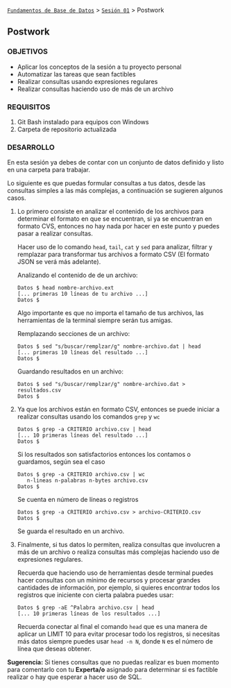 [`Fundamentos de Base de Datos`](../../Readme.md) > [`Sesión 01`](../Readme.md) > Postwork
## Postwork

### OBJETIVOS
- Aplicar los conceptos de la sesión a tu proyecto personal
- Automatizar las tareas que sean factibles
- Realizar consultas usando expresiones regulares
- Realizar consultas haciendo uso de más de un archivo

### REQUISITOS
1. Git Bash instalado para equipos con Windows
1. Carpeta de repositorio actualizada

### DESARROLLO
En esta sesión ya debes de contar con un conjunto de datos definido y listo en una carpeta para trabajar.

Lo siguiente es que puedas formular consultas a tus datos, desde las consultas simples a las más complejas, a continuación se sugieren algunos casos.

1. Lo primero consiste en analizar el contenido de los archivos para determinar el formato en que se encuentran, si ya se encuentran en formato CVS, entonces no hay nada por hacer en este punto y puedes pasar a realizar consultas.

   Hacer uso de lo comando `head`, `tail`, `cat` y `sed` para analizar, filtrar y remplazar para transformar tus archivos a formato CSV (El formato JSON se verá más adelante).

   Analizando el contenido de de un archivo:
   ```console
   Datos $ head nombre-archivo.ext
   [... primeras 10 líneas de tu archivo ...]
   Datos $
   ```
   Algo importante es que no importa el tamaño de tus archivos, las herramientas de la terminal siempre serán tus amigas.

   Remplazando secciones de un archivo:
   ```console
   Datos $ sed "s/buscar/remplzar/g" nombre-archivo.dat | head
   [... primeras 10 líneas del resultado ...]
   Datos $
   ```

   Guardando resultados en un archivo:
   ```console
   Datos $ sed "s/buscar/remplzar/g" nombre-archivo.dat > resultados.csv
   Datos $
   ```

1. Ya que los archivos están en formato CSV, entonces se puede iniciar a realizar consultas usando los comandos `grep` y `wc`
   ```console
   Datos $ grep -a CRITERIO archivo.csv | head
   [... 10 primeras líneas del resultado ...]
   Datos $
   ```

   Si los resultados son satisfactorios entonces los contamos o guardamos, según sea el caso
   ```console
   Datos $ grep -a CRITERIO archivo.csv | wc
      n-lineas n-palabras n-bytes archivo.csv
   Datos $
   ```
   Se cuenta en número de líneas o registros

   ```console
   Datos $ grep -a CRITERIO archivo.csv > archivo-CRITERIO.csv
   Datos $
   ```
   Se guarda el resultado en un archivo.

1. Finalmente, si tus datos lo permiten, realiza consultas que involucren a más de un archivo o realiza consultas más complejas haciendo uso de expresiones regulares.

   Recuerda que haciendo uso de herramientas desde terminal puedes hacer consultas con un mínimo de recursos y procesar grandes cantidades de información, por ejemplo, si quieres encontrar todos los registros que iniciente con cierta palabra puedes usar:
   ```console
   Datos $ grep -aE ^Palabra archivo.csv | head
   [... 10 primeras líneas de los resultados ...]
   ```
   Recuerda conectar al final el comando `head` que es una manera de aplicar un LIMIT 10 para evitar procesar todo los registros, si necesitas más datos siempre puedes usar `head -n N`, donde `N` es el número de línea que deseas obtener.

__Sugerencia:__ Si tienes consultas que no puedas realizar es buen momento para comentarlo con tu __Experta/o__ asignado para determinar si es factible realizar o hay que esperar a hacer uso de SQL.
